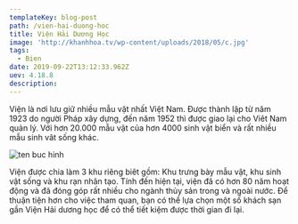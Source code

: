 ```yaml
---
templateKey: blog-post
path: /vien-hai-duong-hoc
title: Viện Hải Dương Học
image: 'http://khanhhoa.tv/wp-content/uploads/2018/05/c.jpg' 
tags:
  - Bien
date: 2019-09-22T13:12:33.962Z
uev: 4.18.8
description: 
---
```


Viện là nơi lưu giữ nhiều mẫu vật nhất Việt Nam. Được thành lập từ năm 1923 do người Pháp xây dựng, đến năm 1952 thì được giao lại cho Viêt Nam quản lý. Với hơn 20.000 mẫu vật của hơn 4000 sinh vật biển và rất nhiều mẫu sinh vât sống khác.

![ten buc hinh](https://i.imgur.com/g1mR06D.jpg "ten buc hinh")

Viện được chia làm 3 khu riêng biêt gồm: Khu trưng bày mẫu vật, khu sinh vật sống và khu rạn nhân tạo. Tính đến hiện tại, viện đã có hơn 80 năm hoạt động và đã đóng góp rất nhiều cho ngành thủy sản trong và ngoài nước. Để thuận tiện hơn cho việc tham quan, bạn có thể lựa chọn một số khách sạn gần Viện Hải dương học để có thể tiết kiệm được thời gian đi lại.